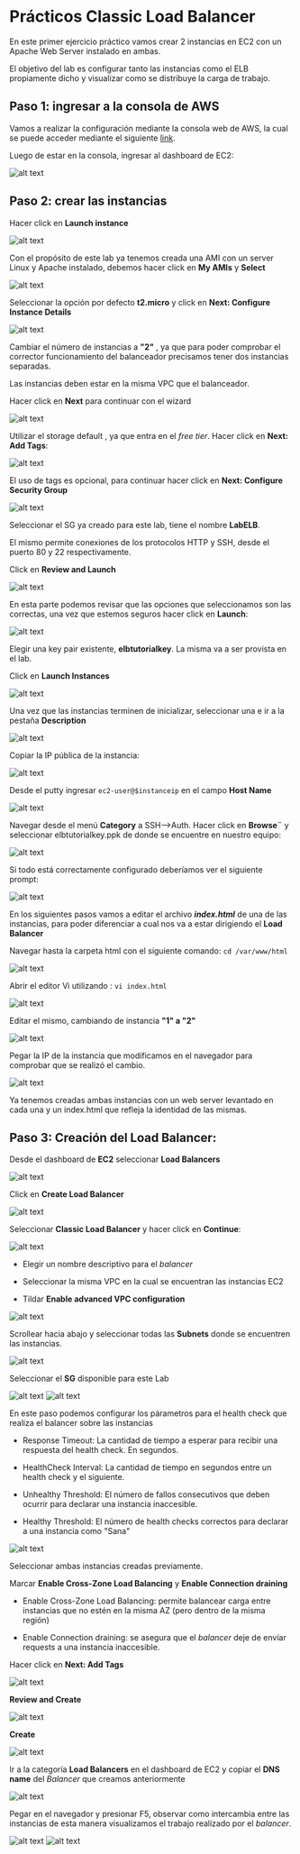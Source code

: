 # Prácticos Classic Load Balancer

En este primer ejercicio práctico vamos crear 2 instancias en EC2 con un Apache Web Server instalado en ambas.

El objetivo del lab es configurar tanto las instancias como el ELB propiamente dicho y visualizar como se distribuye la carga de trabajo.

## Paso 1: ingresar a la consola de AWS

Vamos a realizar la configuración mediante la consola web de AWS, la cual se puede acceder mediante el siguiente [link](https://805750336955.signin.aws.amazon.com/console).

Luego de estar en la consola, ingresar al dashboard de EC2:

![alt text](https://raw.githubusercontent.com/conapps/conapps-iot/master/AWS%20Cloud/EC2/ELB/images/Tutorial%20Classic%20LB/Paso1.JPG "Paso1")

## Paso 2: crear las instancias

Hacer click en **Launch instance**

![alt text](https://raw.githubusercontent.com/conapps/conapps-iot/master/AWS%20Cloud/EC2/ELB/images/Tutorial%20Classic%20LB/Paso2.JPG "Paso2")

Con el propósito de este lab ya tenemos creada una AMI con un server Linux y Apache instalado, debemos hacer click en **My AMIs** y **Select**

![alt text](https://raw.githubusercontent.com/conapps/conapps-iot/master/AWS%20Cloud/EC2/ELB/images/Tutorial%20Classic%20LB/Paso3.JPG "Paso3")

Seleccionar la opción por defecto **t2.micro** y click en **Next: Configure Instance Details**

![alt text](https://raw.githubusercontent.com/conapps/conapps-iot/master/AWS%20Cloud/EC2/ELB/images/Tutorial%20Classic%20LB/Paso4.JPG "Paso4")

Cambiar el número de instancias a **"2"** , ya que para poder comprobar el corrector funcionamiento del balanceador precisamos tener dos instancias separadas.

Las instancias deben estar en la misma VPC que el balanceador.

Hacer click en **Next** para continuar con el wizard

![alt text](https://raw.githubusercontent.com/conapps/conapps-iot/master/AWS%20Cloud/EC2/ELB/images/Tutorial%20Classic%20LB/Paso5.JPG "Paso5")

Utilizar el storage default , ya que entra en el *free tier*.
Hacer click en **Next: Add Tags**:

![alt text](https://raw.githubusercontent.com/conapps/conapps-iot/master/AWS%20Cloud/EC2/ELB/images/Tutorial%20Classic%20LB/Paso6.JPG "Paso6")

El uso de tags es opcional, para continuar hacer click en **Next: Configure Security Group**

![alt text](https://raw.githubusercontent.com/conapps/conapps-iot/master/AWS%20Cloud/EC2/ELB/images/Tutorial%20Classic%20LB/Paso7.JPG "Paso7")

Seleccionar el SG ya creado para este lab, tiene el nombre **LabELB**.

El mismo permite conexiones de los protocolos HTTP y SSH, desde el puerto 80 y 22 respectivamente.

Click en **Review and Launch**

![alt text](https://raw.githubusercontent.com/conapps/conapps-iot/master/AWS%20Cloud/EC2/ELB/images/Tutorial%20Classic%20LB/Paso8.JPG "Paso8")

En esta parte podemos revisar que las opciones que seleccionamos son las correctas, una vez que estemos seguros hacer click en **Launch**:

![alt text](https://raw.githubusercontent.com/conapps/conapps-iot/master/AWS%20Cloud/EC2/ELB/images/Tutorial%20Classic%20LB/Paso9.JPG "Paso9")

Elegir una key pair existente, **elbtutorialkey**. La misma va a ser provista en el lab.

Click en **Launch Instances**

![alt text](https://raw.githubusercontent.com/conapps/conapps-iot/master/AWS%20Cloud/EC2/ELB/images/Tutorial%20Classic%20LB/Paso10.JPG "Paso10")

Una vez que las instancias terminen de inicializar, seleccionar una e ir a la pestaña **Description**



![alt text](https://raw.githubusercontent.com/conapps/conapps-iot/master/AWS%20Cloud/EC2/ELB/images/Tutorial%20Classic%20LB/Paso11.JPG "Paso11")

Copiar la IP pública de la instancia:

![alt text](https://raw.githubusercontent.com/conapps/conapps-iot/master/AWS%20Cloud/EC2/ELB/images/Tutorial%20Classic%20LB/Paso12.JPG "Paso12")

Desde el putty ingresar `ec2-user@$instanceip` en el campo **Host Name**

![alt text](https://raw.githubusercontent.com/conapps/conapps-iot/master/AWS%20Cloud/EC2/ELB/images/Tutorial%20Classic%20LB/Paso13.JPG "Paso13")

Navegar desde el menú **Category** a SSH-->Auth.
Hacer click en **Browse¨** y seleccionar elbtutorialkey.ppk de donde se encuentre en nuestro equipo:

![alt text](https://raw.githubusercontent.com/conapps/conapps-iot/master/AWS%20Cloud/EC2/ELB/images/Tutorial%20Classic%20LB/Paso14.JPG "Paso14")

Si todo está correctamente configurado deberíamos ver el siguiente prompt:

![alt text](https://raw.githubusercontent.com/conapps/conapps-iot/master/AWS%20Cloud/EC2/ELB/images/Tutorial%20Classic%20LB/Paso15.JPG "Paso15")

En los siguientes pasos vamos a editar el archivo ***index.html*** de una de las instancias, para poder diferenciar a cual nos va a estar dirigiendo el **Load Balancer**

Navegar hasta la carpeta html con el siguiente comando:  `cd /var/www/html`

![alt text](https://raw.githubusercontent.com/conapps/conapps-iot/master/AWS%20Cloud/EC2/ELB/images/Tutorial%20Classic%20LB/Paso16.JPG "Paso16")

Abrir el editor Vi utilizando : `vi index.html`

![alt text](https://raw.githubusercontent.com/conapps/conapps-iot/master/AWS%20Cloud/EC2/ELB/images/Tutorial%20Classic%20LB/Paso17.JPG "Paso17")

Editar el mismo, cambiando de instancia **"1" a "2"**

![alt text](https://raw.githubusercontent.com/conapps/conapps-iot/master/AWS%20Cloud/EC2/ELB/images/Tutorial%20Classic%20LB/Paso18.JPG "Paso18")

Pegar la IP de la instancia que modificamos en el navegador para comprobar que se realizó el cambio.

![alt text](https://raw.githubusercontent.com/conapps/conapps-iot/master/AWS%20Cloud/EC2/ELB/images/Tutorial%20Classic%20LB/Paso19.JPG "Paso19")

Ya tenemos creadas ambas instancias con un web server levantado en cada una y un index.html que refleja la identidad de las mismas.

## Paso 3: Creación del **Load Balancer:**

Desde el dashboard de **EC2** seleccionar **Load Balancers**

![alt text](https://raw.githubusercontent.com/conapps/conapps-iot/master/AWS%20Cloud/EC2/ELB/images/Tutorial%20Classic%20LB/Paso20.JPG "Paso20")

Click en **Create Load Balancer**

![alt text](https://raw.githubusercontent.com/conapps/conapps-iot/master/AWS%20Cloud/EC2/ELB/images/Tutorial%20Classic%20LB/Paso21.JPG "Paso21")

Seleccionar **Classic Load Balancer** y hacer click en **Continue**:

![alt text](https://raw.githubusercontent.com/conapps/conapps-iot/master/AWS%20Cloud/EC2/ELB/images/Tutorial%20Classic%20LB/Paso22.JPG "Paso22")

* Elegir un nombre descriptivo para el *balancer* 

* Seleccionar la misma VPC en la cual se encuentran las instancias EC2

* Tildar **Enable advanced VPC configuration**

![alt text](https://raw.githubusercontent.com/conapps/conapps-iot/master/AWS%20Cloud/EC2/ELB/images/Tutorial%20Classic%20LB/Paso23.JPG "Paso23")

Scrollear hacia abajo y seleccionar todas las **Subnets** donde se encuentren las instancias.

![alt text](https://raw.githubusercontent.com/conapps/conapps-iot/master/AWS%20Cloud/EC2/ELB/images/Tutorial%20Classic%20LB/Paso24.JPG "Paso24")

Seleccionar el **SG** disponible para este Lab

![alt text](https://raw.githubusercontent.com/conapps/conapps-iot/master/AWS%20Cloud/EC2/ELB/images/Tutorial%20Classic%20LB/Paso25.JPG "Paso25")
![alt text](https://raw.githubusercontent.com/conapps/conapps-iot/master/AWS%20Cloud/EC2/ELB/images/Tutorial%20Classic%20LB/Paso26.JPG "Paso26")

En este paso podemos configurar los párametros para el health check que realiza el balancer sobre las instancias


* Response Timeout: La cantidad de tiempo a esperar para recibir una respuesta del health check. En segundos.

* HealthCheck Interval: La cantidad de tiempo en segundos entre un health check y el siguiente.

* Unhealthy Threshold: El número de fallos consecutivos que deben ocurrir para declarar una instancia inaccesible.

* Healthy Threshold: El número de health checks correctos para declarar a una instancia como "Sana"

![alt text](https://raw.githubusercontent.com/conapps/conapps-iot/master/AWS%20Cloud/EC2/ELB/images/Tutorial%20Classic%20LB/Paso27.JPG "Paso27")

Seleccionar ambas instancias creadas previamente.

Marcar **Enable Cross-Zone Load Balancing** y **Enable Connection draining**

* Enable Cross-Zone Load Balancing: permite balancear carga entre instancias que no estén en la misma AZ (pero dentro de la misma región)

* Enable Connection draining: se asegura que el *balancer* deje de envíar requests a una instancia inaccesible.

Hacer click en **Next: Add Tags**

![alt text](https://raw.githubusercontent.com/conapps/conapps-iot/master/AWS%20Cloud/EC2/ELB/images/Tutorial%20Classic%20LB/Paso28.JPG "Paso28")

**Review and Create**

![alt text](https://raw.githubusercontent.com/conapps/conapps-iot/master/AWS%20Cloud/EC2/ELB/images/Tutorial%20Classic%20LB/Paso29.JPG "Paso29")

**Create**

![alt text](https://raw.githubusercontent.com/conapps/conapps-iot/master/AWS%20Cloud/EC2/ELB/images/Tutorial%20Classic%20LB/Paso30.JPG "Paso30")

Ir a la categoría **Load Balancers** en el dashboard de EC2 y copiar el **DNS name** del *Balancer* que creamos anteriormente

![alt text](https://raw.githubusercontent.com/conapps/conapps-iot/master/AWS%20Cloud/EC2/ELB/images/Tutorial%20Classic%20LB/Paso31.JPG "Paso31")

Pegar en el navegador y presionar F5, observar como intercambia entre las instancias de esta manera visualizamos el trabajo realizado por el *balancer*.

![alt text](https://raw.githubusercontent.com/conapps/conapps-iot/master/AWS%20Cloud/EC2/ELB/images/Tutorial%20Classic%20LB/Paso32.JPG "Paso32")
![alt text](https://raw.githubusercontent.com/conapps/conapps-iot/master/AWS%20Cloud/EC2/ELB/images/Tutorial%20Classic%20LB/Paso33.JPG "Paso33")
